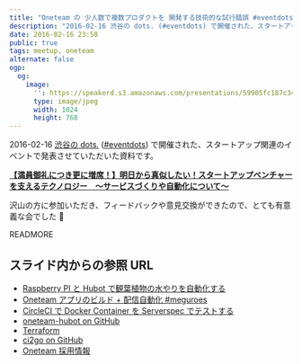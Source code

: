```yaml
---
title: "Oneteam の 少人数で複数プロダクトを 開発する技術的な試行錯誤 #eventdots"
description: "2016-02-16 渋谷の dots. (#eventdots) で開催された、スタートアップ関連のイベントで発表させていただいた資料です。"
date: 2016-02-16 23:50
public: true
tags: meetup, oneteam
alternate: false
ogp:
  og:
    image:
      '': https://speakerd.s3.amazonaws.com/presentations/59905fc187c3408aa171e117c4eec47e/slide_8.jpg
      type: image/jpeg
      width: 1024
      height: 768
---
```


<script async class="speakerdeck-embed" data-id="59905fc187c3408aa171e117c4eec47e" data-ratio="1.33333333333333" src="//speakerdeck.com/assets/embed.js"></script>

2016-02-16 [渋谷の dots.](https://eventdots.jp/space) ([#eventdots](https://twitter.com/search?q=%23eventdots)) で開催された、スタートアップ関連のイベントで発表させていただいた資料です。

**[【満員御礼につき更に増席！】明日から真似したい！スタートアップベンチャーを支えるテクノロジー　〜サービスづくりや自動化について〜](http://eventdots.jp/event/579263)**

沢山の方に参加いただき、フィードバックや意見交換ができたので、とても有意義な会でした :bow:

READMORE

## スライド内からの参照 URL

- [Raspberry PI と Hubot で観葉植物の水やりを自動化する](https://ja.ngs.io/2014/08/02/watering-pi/)
- [Oneteam アプリのビルド + 配信自動化 #meguroes](/2016/02/11/how-oneteam-deliver/)
- [CircleCI で Docker Container を Serverspec でテストする](/2015/09/26/circleci-docker-serverspec/)
- [oneteam-hubot on GitHub](https://github.com/oneteam-dev/oneteam-hubot)
- [Terraform](https://www.terraform.io/)
- [ci2go on GitHub](https://github.com/ngs/ci2go)
- [Oneteam 採用情報](https://one-team.com/ja/recruit/)

